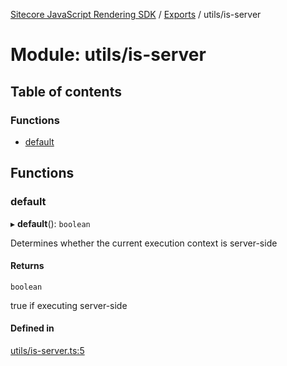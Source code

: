[Sitecore JavaScript Rendering SDK](../README.md) / [Exports](../modules.md) / utils/is-server

# Module: utils/is-server

## Table of contents

### Functions

- [default](utils_is_server.md#default)

## Functions

### default

▸ **default**(): `boolean`

Determines whether the current execution context is server-side

#### Returns

`boolean`

true if executing server-side

#### Defined in

[utils/is-server.ts:5](https://github.com/Sitecore/jss/blob/bd756fd2/packages/sitecore-jss/src/utils/is-server.ts#L5)
